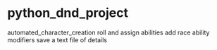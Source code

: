 # python_dnd_project
automated_character_creation
roll and assign abilities
add race ability modifiers
save a text file of details
